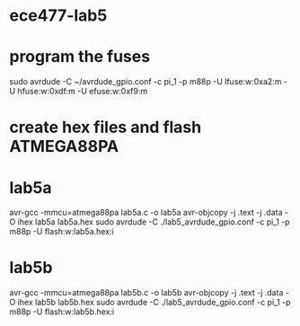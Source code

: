 # ece477-lab5

# program the fuses
sudo avrdude -C ~/avrdude_gpio.conf -c pi_1 -p m88p -U lfuse:w:0xa2:m -U hfuse:w:0xdf:m -U efuse:w:0xf9:m

# create hex files and flash ATMEGA88PA
# lab5a
avr-gcc -mmcu=atmega88pa lab5a.c -o lab5a
avr-objcopy -j .text -j .data -O ihex lab5a lab5a.hex
sudo avrdude -C ./lab5_avrdude_gpio.conf -c pi_1 -p m88p -U flash:w:lab5a.hex:i

# lab5b
avr-gcc -mmcu=atmega88pa lab5b.c -o lab5b
avr-objcopy -j .text -j .data -O ihex lab5b lab5b.hex
sudo avrdude -C ./lab5_avrdude_gpio.conf -c pi_1 -p m88p -U flash:w:lab5b.hex:i
